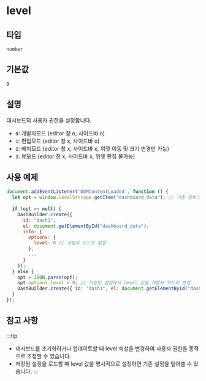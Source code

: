 # level

## 타입
`number`

## 기본값
`0`

## 설명
대시보드의 사용자 권한을 설정합니다.

- `0`: 개발자모드 (editor 창 o, 사이드바 o)
- `1`: 편집모드 (editor 창 x, 사이드바 o)
- `2`: 배치모드 (editor 창 x, 사이드바 x, 위젯 이동 및 크기 변경만 가능)
- `3`: 뷰모드 (editor 창 x, 사이드바 x, 위젯 편집 불가능)

## 사용 예제
```javascript
document.addEventListener('DOMContentLoaded', function () {
  let opt = window.localStorage.getItem("dashboard_data"); // 기존 정보가 있는지 확인
 
  if (opt == null) {
    DashBuilder.create({
      id: "dash1",
      el: document.getElementById("dashboard_data"), 
      info: {
        options: {
          level: 0 // 개발자 모드로 설정
        },
        ...
      }
    });
  } else {
    opt = JSON.parse(opt);
    opt.options.level = 0; // 저장된 설정에서 level 값을 개발자 모드로 변경
    DashBuilder.create({ id: "dash1", el: document.getElementById("dashboard_data"), info: opt });
  }
});
```

## 참고 사항
:::tip
- 대시보드를 초기화하거나 업데이트할 때 level 속성을 변경하여 사용자 권한을 동적으로 조정할 수 있습니다.
- 저장된 설정을 로드할 때 level 값을 명시적으로 설정하면 기존 설정을 덮어쓸 수 있습니다.
:::